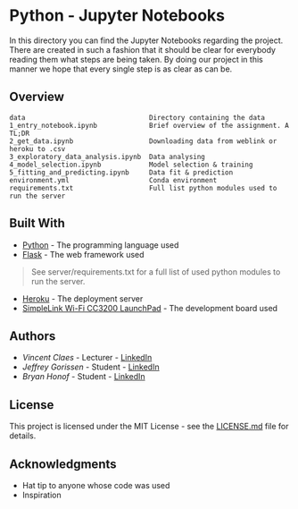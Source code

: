 # Python - Jupyter Notebooks

In this directory you can find the Jupyter Notebooks regarding the project. 
There are created in such a fashion that it should be clear for everybody reading them what steps are being taken.
By doing our project in this manner we hope that every single step is as clear as can be.

## Overview

```
data                               Directory containing the data
1_entry_notebook.ipynb             Brief overview of the assignment. A TL;DR
2_get_data.ipynb                   Downloading data from weblink or heroku to .csv
3_exploratory_data_analysis.ipynb  Data analysing
4_model_selection.ipynb            Model selection & training
5_fitting_and_predicting.ipynb     Data fit & prediction
environment.yml                    Conda environment
requirements.txt                   Full list python modules used to run the server
```

## Built With

* [Python](https://www.python.org/) - The programming language used
* [Flask](http://flask.pocoo.org/) - The web framework used
> See server/requirements.txt for a full list of used python modules to run the server.
* [Heroku](https://www.heroku.com/home) - The deployment server
* [SimpleLink Wi-Fi CC3200 LaunchPad](http://www.ti.com/tool/CC3200-LAUNCHXL) - The development board used

## Authors

* *Vincent Claes*    - Lecturer - [LinkedIn](https://www.linkedin.com/in/vincentclaes/)
* *Jeffrey Gorissen* - Student  - [LinkedIn](https://www.linkedin.com/in/jeffrey-gorissen-6120a2142/)
* *Bryan Honof*      - Student  - [LinkedIn](https://www.linkedin.com/in/bryan-honof/)

## License

This project is licensed under the MIT License - see the [LICENSE.md](LICENSE.md) file for details.

## Acknowledgments

* Hat tip to anyone whose code was used
* Inspiration


